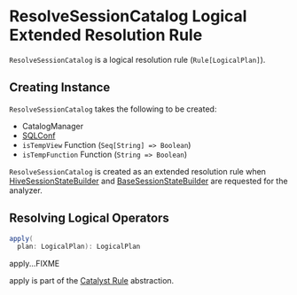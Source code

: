 # ResolveSessionCatalog Logical Extended Resolution Rule

`ResolveSessionCatalog` is a logical resolution rule (`Rule[LogicalPlan]`).

## Creating Instance

`ResolveSessionCatalog` takes the following to be created:

* <span id="catalogManager" /> CatalogManager
* <span id="conf" /> [SQLConf](spark-sql-SQLConf.md)
* <span id="isTempView" /> `isTempView` Function (`Seq[String] => Boolean`)
* <span id="isTempFunction" /> `isTempFunction` Function (`String => Boolean`)

`ResolveSessionCatalog` is created as an extended resolution rule when [HiveSessionStateBuilder](hive/HiveSessionStateBuilder.md#analyzer) and [BaseSessionStateBuilder](BaseSessionStateBuilder.md#analyzer) are requested for the analyzer.

## Resolving Logical Operators

```scala
apply(
  plan: LogicalPlan): LogicalPlan
```

apply...FIXME

apply is part of the [Catalyst Rule](spark-sql-catalyst-Rule.md#apply) abstraction.
